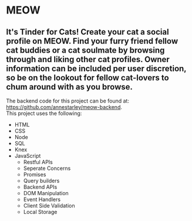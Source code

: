 # MEOW
## It's Tinder for Cats! Create your cat a social profile on MEOW. Find your furry friend fellow cat buddies or a cat soulmate by browsing through and liking other cat profiles. Owner information can be included per user discretion, so be on the lookout for fellow cat-lovers to chum around with as you browse.
The backend code for this project can be found at: https://github.com/annestarley/meow-backend.  
This project uses the following: 
* HTML
* CSS
* Node
* SQL
* Knex
* JavaScript
  * Restful APIs
  * Seperate Concerns
  * Promises
  * Query builders
  * Backend APIs
  * DOM Manipulation
  * Event Handlers
  * Client Side Validation
  * Local Storage
